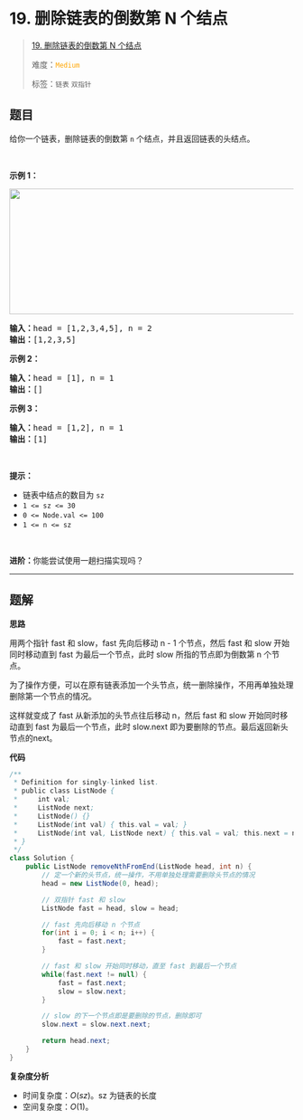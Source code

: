 # 19. 删除链表的倒数第 N 个结点

> [19. 删除链表的倒数第 N 个结点](https://leetcode.cn/problems/remove-nth-node-from-end-of-list/)
>
> 难度：<font color=orange>`Medium`</font>
>
> 标签：`链表` `双指针`

## 题目

<p>给你一个链表，删除链表的倒数第&nbsp;<code>n</code><em>&nbsp;</em>个结点，并且返回链表的头结点。</p>

<p>&nbsp;</p>

<p><strong>示例 1：</strong></p>
<img alt="" src="https://assets.leetcode.com/uploads/2020/10/03/remove_ex1.jpg" style="width: 542px; height: 222px;" />
<pre>
<strong>输入：</strong>head = [1,2,3,4,5], n = 2
<strong>输出：</strong>[1,2,3,5]
</pre>

<p><strong>示例 2：</strong></p>

<pre>
<strong>输入：</strong>head = [1], n = 1
<strong>输出：</strong>[]
</pre>

<p><strong>示例 3：</strong></p>

<pre>
<strong>输入：</strong>head = [1,2], n = 1
<strong>输出：</strong>[1]
</pre>

<p>&nbsp;</p>

<p><strong>提示：</strong></p>

<ul>
	<li>链表中结点的数目为 <code>sz</code></li>
	<li><code>1 &lt;= sz &lt;= 30</code></li>
	<li><code>0 &lt;= Node.val &lt;= 100</code></li>
	<li><code>1 &lt;= n &lt;= sz</code></li>
</ul>

<p>&nbsp;</p>

<p><strong>进阶：</strong>你能尝试使用一趟扫描实现吗？</p>


--------------------

## 题解

**思路**

用两个指针 fast 和 slow，fast 先向后移动 n - 1 个节点，然后 fast 和 slow 开始同时移动直到 fast 为最后一个节点，此时 slow 所指的节点即为倒数第 n 个节点。

为了操作方便，可以在原有链表添加一个头节点，统一删除操作，不用再单独处理删除第一个节点的情况。

这样就变成了 fast 从新添加的头节点往后移动 n，然后 fast 和 slow 开始同时移动直到 fast 为最后一个节点，此时 slow.next 即为要删除的节点。最后返回新头节点的next。

**代码**

```java
/**
 * Definition for singly-linked list.
 * public class ListNode {
 *     int val;
 *     ListNode next;
 *     ListNode() {}
 *     ListNode(int val) { this.val = val; }
 *     ListNode(int val, ListNode next) { this.val = val; this.next = next; }
 * }
 */
class Solution {
    public ListNode removeNthFromEnd(ListNode head, int n) {
        // 定一个新的头节点，统一操作，不用单独处理需要删除头节点的情况
        head = new ListNode(0, head);

        // 双指针 fast 和 slow
        ListNode fast = head, slow = head;

        // fast 先向后移动 n 个节点
        for(int i = 0; i < n; i++) {
            fast = fast.next;
        }

        // fast 和 slow 开始同时移动，直至 fast 到最后一个节点
        while(fast.next != null) {
            fast = fast.next;
            slow = slow.next;
        }

        // slow 的下一个节点即是要删除的节点，删除即可
        slow.next = slow.next.next;

        return head.next;
    }
}
```

**复杂度分析**

- 时间复杂度：$O(sz)$。sz 为链表的长度
- 空间复杂度：$O(1)$。
